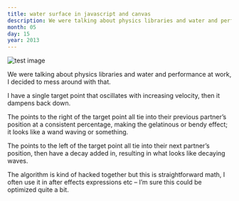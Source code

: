 ```yaml
---
title: water surface in javascript and canvas
description: We were talking about physics libraries and water and performance at work, I decided to mess around with that.
month: 05
day: 15
year: 2013
---
```




![test image](/grad.png)

We were talking about physics libraries and water and performance at work, I decided to mess around with that.

I have a single target point that oscillates with increasing velocity, then it dampens back down.

The points to the right of the target point all tie into their previous partner’s position at a consistent percentage, making the gelatinous or bendy effect; it looks like a wand waving or something.

The points to the left of the target point all tie into their next partner’s position, then have a decay added in, resulting in what looks like decaying waves.

The algorithm is kind of hacked together but this is straightforward math, I often use it in after effects expressions etc – I’m sure this could be optimized quite a bit.